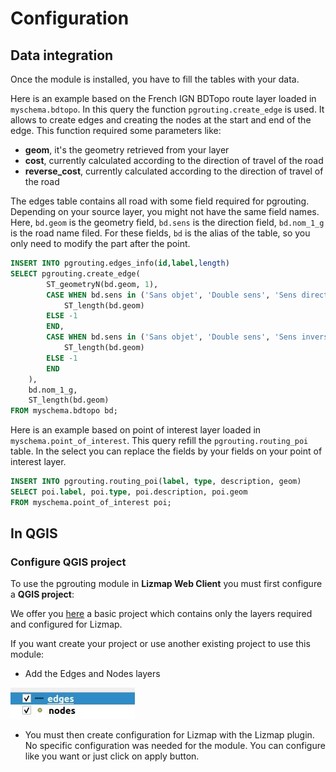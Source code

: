 # Configuration

## Data integration

Once the module is installed, you have to fill the tables with your data.

Here is an example based on the French IGN BDTopo route layer loaded in `myschema.bdtopo`.
In this query the function `pgrouting.create_edge` is used. It allows to create edges and 
creating the nodes at the start and end of the edge. This function required some parameters
like:

* **geom**, it's the geometry retrieved from your layer
* **cost**, currently calculated according to the direction of travel of the road
* **reverse_cost**, currently calculated according to the direction of travel of the road

The edges table contains all road with some field required for pgrouting.
Depending on your source layer, you might not have the same field names. Here, `bd.geom` is 
the geometry field, `bd.sens` is the direction field, `bd.nom_1_g` is the road name filed.
For these fields, `bd` is the alias of the table, so you only need to modify the part after 
the point.

```sql
INSERT INTO pgrouting.edges_info(id,label,length)
SELECT pgrouting.create_edge(
        ST_geometryN(bd.geom, 1),
        CASE WHEN bd.sens in ('Sans objet', 'Double sens', 'Sens direct') THEN
            ST_length(bd.geom)
        ELSE -1
        END,
        CASE WHEN bd.sens in ('Sans objet', 'Double sens', 'Sens inverse') THEN
            ST_length(bd.geom)
        ELSE -1
        END
    ), 
    bd.nom_1_g, 
    ST_length(bd.geom)
FROM myschema.bdtopo bd;
```

Here is an example based on point of interest layer loaded in `myschema.point_of_interest`.
This query refill the `pgrouting.routing_poi` table. In the select you can replace the fields by 
your fields on your point of interest layer.
```sql
INSERT INTO pgrouting.routing_poi(label, type, description, geom)
SELECT poi.label, poi.type, poi.description, poi.geom
FROM myschema.point_of_interest poi;
```

## In QGIS

### Configure QGIS project

To use the pgrouting module in **Lizmap Web Client** you must first configure
a **QGIS project**:

We offer you [here](../tests/lizmap/instances/pgrouting) a basic project which contains
only the layers required and configured for Lizmap.

If you want create your project or use another existing project to use this module:

* Add the Edges and Nodes layers

![pgrouting_layers](media/pgrouting_layers.jpg)

* You must then create configuration for Lizmap with the Lizmap plugin. No specific 
  configuration was needed for the module. You can configure like you want or just click on
  apply button.
